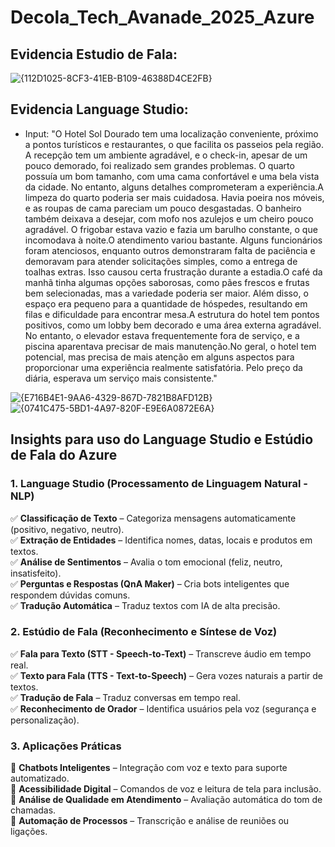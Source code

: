 # Decola_Tech_Avanade_2025_Azure

## Evidencia Estudio de Fala:
![{112D1025-8CF3-41EB-B109-46388D4CE2FB}](https://github.com/user-attachments/assets/323b8c49-5649-4deb-a893-7db5a1e03ad6)

## Evidencia Language Studio:

- Input:
"O Hotel Sol Dourado tem uma localização conveniente, próximo a pontos turísticos e restaurantes, o que facilita os passeios pela região. A recepção tem um ambiente agradável, e o check-in, apesar de um pouco demorado, foi realizado sem grandes problemas. O quarto possuía um bom tamanho, com uma cama confortável e uma bela vista da cidade. No entanto, alguns detalhes comprometeram a experiência.A limpeza do quarto poderia ser mais cuidadosa. Havia poeira nos móveis, e as roupas de cama pareciam um pouco desgastadas. O banheiro também deixava a desejar, com mofo nos azulejos e um cheiro pouco agradável. O frigobar estava vazio e fazia um barulho constante, o que incomodava à noite.O atendimento variou bastante. Alguns funcionários foram atenciosos, enquanto outros demonstraram falta de paciência e demoravam para atender solicitações simples, como a entrega de toalhas extras. Isso causou certa frustração durante a estadia.O café da manhã tinha algumas opções saborosas, como pães frescos e frutas bem selecionadas, mas a variedade poderia ser maior. Além disso, o espaço era pequeno para a quantidade de hóspedes, resultando em filas e dificuldade para encontrar mesa.A estrutura do hotel tem pontos positivos, como um lobby bem decorado e uma área externa agradável. No entanto, o elevador estava frequentemente fora de serviço, e a piscina aparentava precisar de mais manutenção.No geral, o hotel tem potencial, mas precisa de mais atenção em alguns aspectos para proporcionar uma experiência realmente satisfatória. Pelo preço da diária, esperava um serviço mais consistente."

![{E716B4E1-9AA6-4329-867D-7821B8AFD12B}](https://github.com/user-attachments/assets/30334c42-2e37-4da4-8807-31d67136d56d)
![{0741C475-5BD1-4A97-820F-E9E6A0872E6A}](https://github.com/user-attachments/assets/f380cb3d-21f5-48fc-8dee-4efbe6ff2085)

## **Insights para uso do Language Studio e Estúdio de Fala do Azure**

### **1. Language Studio (Processamento de Linguagem Natural - NLP)**
✅ **Classificação de Texto** – Categoriza mensagens automaticamente (positivo, negativo, neutro).  
✅ **Extração de Entidades** – Identifica nomes, datas, locais e produtos em textos.  
✅ **Análise de Sentimentos** – Avalia o tom emocional (feliz, neutro, insatisfeito).  
✅ **Perguntas e Respostas (QnA Maker)** – Cria bots inteligentes que respondem dúvidas comuns.  
✅ **Tradução Automática** – Traduz textos com IA de alta precisão.  

### **2. Estúdio de Fala (Reconhecimento e Síntese de Voz)**
✅ **Fala para Texto (STT - Speech-to-Text)** – Transcreve áudio em tempo real.  
✅ **Texto para Fala (TTS - Text-to-Speech)** – Gera vozes naturais a partir de textos.  
✅ **Tradução de Fala** – Traduz conversas em tempo real.  
✅ **Reconhecimento de Orador** – Identifica usuários pela voz (segurança e personalização).  

### **3. Aplicações Práticas**
🔹 **Chatbots Inteligentes** – Integração com voz e texto para suporte automatizado.  
🔹 **Acessibilidade Digital** – Comandos de voz e leitura de tela para inclusão.  
🔹 **Análise de Qualidade em Atendimento** – Avaliação automática do tom de chamadas.  
🔹 **Automação de Processos** – Transcrição e análise de reuniões ou ligações.  
